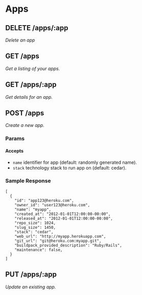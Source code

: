 # Apps
## DELETE /apps/:app

*Delete an app*

## GET /apps

*Get a listing of your apps.*

## GET /apps/:app

*Get details for an app.*

## POST /apps

*Create a new app.*

### Params

#### Accepts

* `name` identifier for app (default: randomly generated name).
* `stack` technology stack to run app on (default: cedar).

### Sample Response

```
[
  {
    "id": "app123@heroku.com",
    "owner_id": "user123@heroku.com",
    "name": "myapp",
    "created_at": "2012-01-01T12:00:00-00:00",
    "released_at": "2012-01-01T12:00:00-00:00",
    "repo_size": 1024,
    "slug_size": 1450,
    "stack": "cedar",
    "web_url": "http://myapp.herokuapp.com",
    "git_url": "git@heroku.com:myapp.git",
    "buildpack_provided_description": "Ruby/Rails",
    "maintenance": false,
  }
]
```
## PUT /apps/:app

*Update an existing app.*
